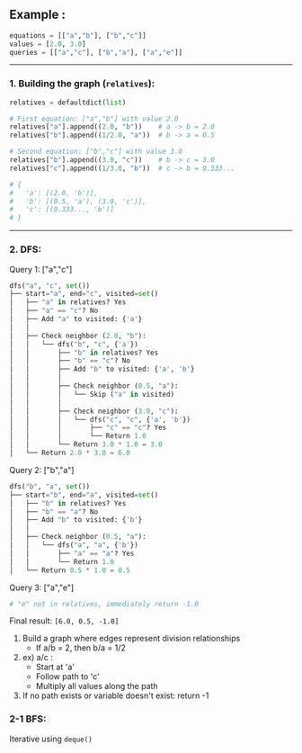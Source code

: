 ## Example :
```python
equations = [["a","b"], ["b","c"]]
values = [2.0, 3.0]
queries = [["a","c"], ["b","a"], ["a","e"]]
```
---
### 1. Building the graph (`relatives`):
```python
relatives = defaultdict(list)

# First equation: ["a","b"] with value 2.0
relatives["a"].append((2.0, "b"))    # a -> b = 2.0
relatives["b"].append((1/2.0, "a"))  # b -> a = 0.5

# Second equation: ["b","c"] with value 3.0
relatives["b"].append((3.0, "c"))    # b -> c = 3.0
relatives["c"].append((1/3.0, "b"))  # c -> b = 0.333...

# {
#   'a': [(2.0, 'b')],
#   'b': [(0.5, 'a'), (3.0, 'c')],
#   'c': [(0.333..., 'b')]
# }
```
---
### 2. DFS:

Query 1: ["a","c"]
```python
dfs("a", "c", set())
├── start="a", end="c", visited=set()
│   ├── "a" in relatives? Yes
│   ├── "a" == "c"? No
│   ├── Add "a" to visited: {'a'}
│   │
│   ├── Check neighbor (2.0, "b"):
│   │   └── dfs("b", "c", {'a'})
│   │       ├── "b" in relatives? Yes
│   │       ├── "b" == "c"? No
│   │       ├── Add "b" to visited: {'a', 'b'}
│   │       │
│   │       ├── Check neighbor (0.5, "a"):
│   │       │   └── Skip ("a" in visited)
│   │       │
│   │       ├── Check neighbor (3.0, "c"):
│   │       │   └── dfs("c", "c", {'a', 'b'})
│   │       │       ├── "c" == "c"? Yes
│   │       │       └── Return 1.0
│   │       └── Return 3.0 * 1.0 = 3.0
│   └── Return 2.0 * 3.0 = 6.0
```

Query 2: ["b","a"]
```python
dfs("b", "a", set())
├── start="b", end="a", visited=set()
│   ├── "b" in relatives? Yes
│   ├── "b" == "a"? No
│   ├── Add "b" to visited: {'b'}
│   │
│   ├── Check neighbor (0.5, "a"):
│   │   └── dfs("a", "a", {'b'})
│   │       ├── "a" == "a"? Yes
│   │       └── Return 1.0
│   └── Return 0.5 * 1.0 = 0.5
```

Query 3: ["a","e"]
```python
# "e" not in relatives, immediately return -1.0
```

Final result: `[6.0, 0.5, -1.0]`

1. Build a graph where edges represent division relationships
   - If a/b = 2, then b/a = 1/2
2. ex) a/c :
   - Start at 'a'
   - Follow path to 'c'
   - Multiply all values along the path
3. If no path exists or variable doesn't exist: return -1


### 2-1 BFS:
Iterative using ```deque()```